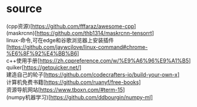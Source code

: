 # source
(cpp资源)[https://github.com/fffaraz/awesome-cpp]  
(maskrcnn)[https://github.com/thb1314/maskrcnn-tensorrt]  
linux-命令,可在edge和谷歌浏览器上安装插件[https://github.com/jaywcjlove/linux-command#chrome-%E6%8F%92%E4%BB%B6]  
c++使用手册[https://zh.cppreference.com/w/%E9%A6%96%E9%A1%B5]  
quiker[https://getquicker.net/]  
建造自己的轮子[https://github.com/codecrafters-io/build-your-own-x]  
计算机免费书籍[https://github.com/ruanyf/free-books]  
资源导航网站[https://www.tboxn.com/#term-15]  
(numpy机器学习)[https://github.com/ddbourgin/numpy-ml]
